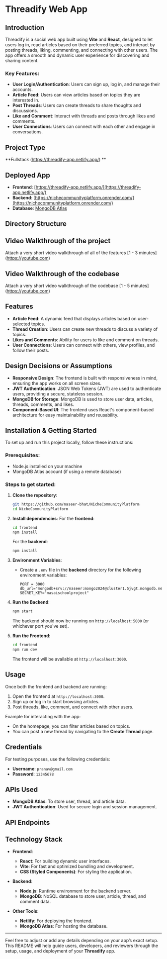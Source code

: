 # Threadify Web App

## Introduction
Threadify is a social web app built using **Vite** and **React**, designed to let users log in, read articles based on their preferred topics, and interact by posting threads, liking, commenting, and connecting with other users. The app offers a smooth and dynamic user experience for discovering and sharing content.

### Key Features:
- **User Login/Authentication**: Users can sign up, log in, and manage their accounts.
- **Article Feed**: Users can view articles based on topics they are interested in.
- **Post Threads**: Users can create threads to share thoughts and discussions.
- **Like and Comment**: Interact with threads and posts through likes and comments.
- **User Connections**: Users can connect with each other and engage in conversations.

## Project Type
**Fullstack (https://threadify-app.netlify.app/) **

## Deployed App
- **Frontend**: [https://threadify-app.netlify.app/](https://threadify-app.netlify.app/)
- **Backend**: [https://nichecommunityplatform.onrender.com/](https://nichecommunityplatform.onrender.com/)
- **Database**: [MongoDB Atlas](https://mongodb.com)

## Directory Structure




## Video Walkthrough of the project
Attach a very short video walkthrough of all of the features [1 - 3 minutes] (https://youtube.com)

## Video Walkthrough of the codebase
Attach a very short video walkthrough of the codebase [1 - 5 minutes] (https://youtube.com)

## Features
- **Article Feed**: A dynamic feed that displays articles based on user-selected topics.
- **Thread Creation**: Users can create new threads to discuss a variety of topics.
- **Likes and Comments**: Ability for users to like and comment on threads.
- **User Connections**: Users can connect with others, view profiles, and follow their posts.

## Design Decisions or Assumptions
- **Responsive Design**: The frontend is built with responsiveness in mind, ensuring the app works on all screen sizes.
- **JWT Authentication**: JSON Web Tokens (JWT) are used to authenticate users, providing a secure, stateless session.
- **MongoDB for Storage**: MongoDB is used to store user data, articles, threads, comments, and likes.
- **Component-Based UI**: The frontend uses React's component-based architecture for easy maintainability and reusability.

## Installation & Getting Started

To set up and run this project locally, follow these instructions:

### Prerequisites:
- Node.js installed on your machine
- MongoDB Atlas account (if using a remote database)

### Steps to get started:

1. **Clone the repository**:
    ```bash
    git https://github.com/naseer-bhat/NicheCommunityPlatform
    cd NicheCommunityPlatform
    ```

2. **Install dependencies**:
    For the **frontend**:
    ```bash
    cd frontend
    npm install
    ```

    For the **backend**:
    ```bash
    npm install
    ```

3. **Environment Variables**:
    - Create a `.env` file in the **backend** directory for the following environment variables:
        ```
        PORT = 3000
        db_url="mongodb+srv://naseer:mongo2024@cluster1.5jvgt.mongodb.net/"
        SECRET_KEY="masaischoolproject"
        ```
    
4. **Run the Backend**:
    ```bash
    npm start
    ```

    The backend should now be running on `http://localhost:5000` (or whichever port you've set).

5. **Run the Frontend**:
    ```bash
    cd frontend
    npm run dev
    ```

    The frontend will be available at `http://localhost:3000`.

## Usage
Once both the frontend and backend are running:

1. Open the frontend at `http://localhost:3000`.
2. Sign up or log in to start browsing articles.
3. Post threads, like, comment, and connect with other users.

Example for interacting with the app:
- On the homepage, you can filter articles based on topics.
- You can post a new thread by navigating to the **Create Thread** page.

## Credentials
For testing purposes, use the following credentials:
- **Username**: `pranav@gmail.com`
- **Password**: `12345678`

## APIs Used
- **MongoDB Atlas**: To store user, thread, and article data.
- **JWT Authentication**: Used for secure login and session management.

## API Endpoints

## Technology Stack
- **Frontend**:
  - **React**: For building dynamic user interfaces.
  - **Vite**: For fast and optimized bundling and development.
  - **CSS (Styled Components)**: For styling the application.

- **Backend**:
  - **Node.js**: Runtime environment for the backend server.
  - **MongoDB**: NoSQL database to store user, article, thread, and comment data.

- **Other Tools**:
  - **Netlify**: For deploying the frontend.
  - **MongoDB Atlas**: For hosting the database.

---

Feel free to adjust or add any details depending on your app’s exact setup. This README will help guide users, developers, and reviewers through the setup, usage, and deployment of your **Threadify** app.
